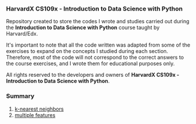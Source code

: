 ### HarvardX CS109x - Introduction to Data Science with Python

Repository created to store the codes I wrote and studies carried out during the **Introduction to Data Science with Python** course taught by Harvard/Edx.

It's important to note that all the code written was adapted from some of the exercises to expand on the concepts I studied during each section. Therefore, most of the code will not correspond to the correct answers to the course exercises, and I wrote them for educational purposes only.

All rights reserved to the developers and owners of **HarvardX CS109x - Introduction to Data Science with Python**.

### Summary

1. [k-nearest neighbors](/exercise-simple-knn-regression)
2. [multiple features](/exercise-multiple-features/)